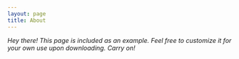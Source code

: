 ```yaml
---
layout: page
title: About
---
```


_Hey there! This page is included as an example. Feel free to customize it for your own use upon downloading._
_Carry on!_
